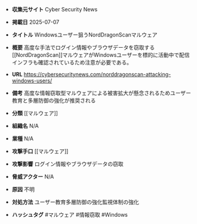 - **収集元サイト**
Cyber Security News

- **掲載日**
2025-07-07

- **タイトル**
Windowsユーザー狙うNordDragonScanマルウェア

- **概要**
高度な手法でログイン情報やブラウザデータを窃取する[[NordDragonScan]]マルウェアがWindowsユーザーを標的に活動中で配信インフラも確認されているため注意が必要である。

- **URL**
https://cybersecuritynews.com/norddragonscan-attacking-windows-users/

- **備考**
高度な情報窃取型マルウェアによる被害拡大が懸念されるためユーザー教育と多層防御の強化が推奨される

- **分類**
[[マルウェア]]

- **組織名**
N/A

- **業種**
N/A

- **攻撃手口**
[[マルウェア]]

- **攻撃影響**
ログイン情報やブラウザデータの窃取

- **脅威アクター**
N/A

- **原因**
不明

- **対処方法**
ユーザー教育多層防御の強化監視体制の強化

- **ハッシュタグ**
#マルウェア #情報窃取 #Windows
